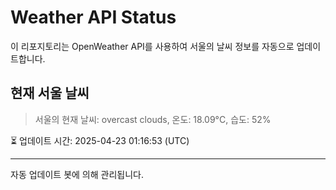 
# Weather API Status

이 리포지토리는 OpenWeather API를 사용하여 서울의 날씨 정보를 자동으로 업데이트합니다.

## 현재 서울 날씨
> 서울의 현재 날씨: overcast clouds, 온도: 18.09°C, 습도: 52%

⏳ 업데이트 시간: 2025-04-23 01:16:53 (UTC)

---
자동 업데이트 봇에 의해 관리됩니다.
